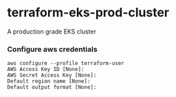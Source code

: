 # terraform-eks-prod-cluster
A production grade EKS cluster

### Configure aws credentials
```
aws configure --profile terraform-user
AWS Access Key ID [None]: 
AWS Secret Access Key [None]: 
Default region name [None]: 
Default output format [None]: 
```
